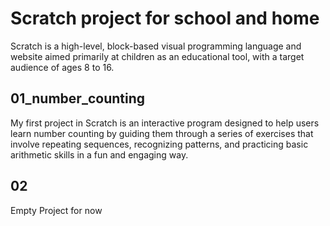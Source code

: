 # Scratch project for school and home

Scratch is a high-level, block-based visual programming language and website aimed primarily at children as an educational tool, with a target audience of ages 8 to 16.

## 01_number_counting

My first project in Scratch is an interactive program designed to help users learn number counting by guiding them through a series of exercises that involve repeating sequences, recognizing patterns, and practicing basic arithmetic skills in a fun and engaging way.

## 02

Empty Project for now